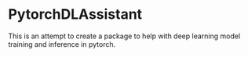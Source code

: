 # PytorchDLAssistant
This is an attempt to create a package to help with deep learning model training and inference in pytorch.
